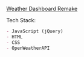 [Weather Dashboard Remake](https://weathercraft-68e93962bfa5.herokuapp.com/?city=duluth)

Tech Stack:
```md
- JavaScript (jQuery)
- HTML
- CSS
- OpenWeatherAPI
```
